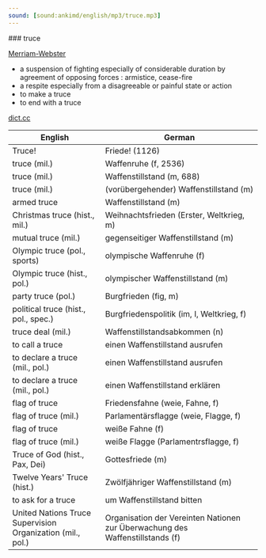 ```yaml
---
sound: [sound:ankimd/english/mp3/truce.mp3]
---
```


\### truce

[Merriam-Webster](https://www.merriam-webster.com/dictionary/truce)

- a suspension of fighting especially of considerable duration by agreement of opposing forces : armistice, cease-fire
- a respite especially from a disagreeable or painful state or action
- to make a truce
- to end with a truce

[dict.cc](https://www.dict.cc/truce)

| English        | German       |
| -------------- | ------------ |
| Truce! | Friede! (1126) |
| truce (mil.) | Waffenruhe (f, 2536) |
| truce (mil.) | Waffenstillstand (m, 688) |
| truce (mil.) | (vorübergehender) Waffenstillstand (m) |
| armed truce | Waffenstillstand (m) |
| Christmas truce (hist., mil.) | Weihnachtsfrieden (Erster, Weltkrieg, m) |
| mutual truce (mil.) | gegenseitiger Waffenstillstand (m) |
| Olympic truce (pol., sports) | olympische Waffenruhe (f) |
| Olympic truce (hist., pol.) | olympischer Waffenstillstand (m) |
| party truce (pol.) | Burgfrieden (fig, m) |
| political truce (hist., pol., spec.) | Burgfriedenspolitik (im, I, Weltkrieg, f) |
| truce deal (mil.) | Waffenstillstandsabkommen (n) |
| to call a truce | einen Waffenstillstand ausrufen |
| to declare a truce (mil., pol.) | einen Waffenstillstand ausrufen |
| to declare a truce (mil., pol.) | einen Waffenstillstand erklären |
| flag of truce | Friedensfahne (weie, Fahne, f) |
| flag of truce (mil.) | Parlamentärsflagge (weie, Flagge, f) |
| flag of truce | weiße Fahne (f) |
| flag of truce (mil.) | weiße Flagge (Parlamentrsflagge, f) |
| Truce of God (hist., Pax, Dei) | Gottesfriede (m) |
| Twelve Years' Truce (hist.) | Zwölfjähriger Waffenstillstand (m) |
| to ask for a truce | um Waffenstillstand bitten |
| United Nations Truce Supervision Organization <UNTSO> (mil., pol.) | Organisation der Vereinten Nationen zur Überwachung des Waffenstillstands <UNTSO> (f) |

